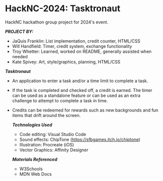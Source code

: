 # HackNC-2024: Tasktronaut
HackNC hackathon group project for 2024's event.

***PROJECT BY:***
* JaQuis Franklin: List implementation, credit counter, HTML/CSS
* Will Handfield: Timer, credit system, exchange functionality
* Troy Whetter: Learned, worked on README, generally assisted when needed
* Kate Spivey: Art, style/graphics, planning, HTML/CSS

***Tasktronaut***
* An application to enter a task and/or a time limit to complete a task.
* If the task is completed and checked off, a credit is earned. The timer can be used as a standalone feature or can be used as an extra challenge to attempt to complete a task in time.
* Credits can be redeemed for rewards such as new backgrounds and fun items that drift 
  around the screen.

  ***Technologies Used***
  * Code editing: Visual Studio Code
  * Sound effects: ChipTone (https://sfbgames.itch.io/chiptone)
  * Illustration: Procreate (iOS)
  * Vector Graphics: Affinity Designer

  ***Materials Referenced***
  * W3Schools
  * MDN Web Docs
  
